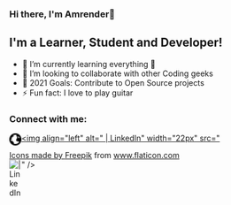 ### Hi there, I'm Amrender👋

## I'm a Learner, Student and Developer!

- 🌱 I’m currently learning everything 🤣
- 👯 I’m looking to collaborate with other Coding geeks
- 🥅 2021 Goals: Contribute to Open Source projects
- ⚡ Fun fact: I love to play guitar

### Connect with me:

[<img align="left" alt="" width="22px" src="https://raw.githubusercontent.com/iconic/open-iconic/master/svg/globe.svg" />][website]
[<img align="left" alt=" | LinkedIn" width="22px" src="<div>Icons made by <a href="https://www.freepik.com" title="Freepik">Freepik</a> from <a href="https://www.flaticon.com/" title="Flaticon">www.flaticon.com</a></div>" />][linkedin]
[<img align="left" alt=" | LinkedIn" width="22px" src="https://img.icons8.com/color/96/000000/gmail-new.png"/>][Gmail]

<br />



[website]: https://flamboyant-montalcini-bfe6d2.netlify.app/
[linkedin]: https://www.linkedin.com/in/amrender-singh-08b684200/
[Gmail]: mailto:amrender028@gmail.com

